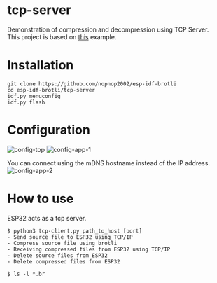 # tcp-server   
Demonstration of compression and decompression using TCP Server.   
This project is based on [this](https://github.com/espressif/esp-idf/tree/master/examples/protocols/sockets/tcp_server) example.   

# Installation

```
git clone https://github.com/nopnop2002/esp-idf-brotli
cd esp-idf-brotli/tcp-server
idf.py menuconfig
idf.py flash
```

# Configuration
![config-top](https://github.com/nopnop2002/esp-idf-brotli/assets/6020549/ba295b22-0f5c-414f-ade3-514489f68846)
![config-app-1](https://github.com/nopnop2002/esp-idf-brotli/assets/6020549/119bde5e-4bd4-48d2-805e-6df9d932b706)

You can connect using the mDNS hostname instead of the IP address.   
![config-app-2](https://github.com/nopnop2002/esp-idf-brotli/assets/6020549/cb0649c4-5ab6-4da2-ae69-07872280ec95)


# How to use
ESP32 acts as a tcp server.   
```
$ python3 tcp-client.py path_to_host [port]
- Send source file to ESP32 using TCP/IP
- Compress source file using brotli
- Receiving compressed files from ESP32 using TCP/IP
- Delete source files from ESP32
- Delete compressed files from ESP32

$ ls -l *.br
```
